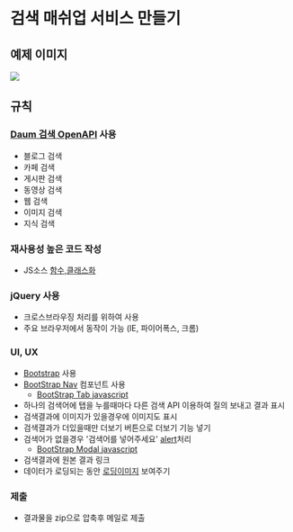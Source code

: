 
# 검색 매쉬업 서비스 만들기

## 예제 이미지

![](http://i.imgur.com/pKJAmdp.jpg)

## 규칙

### [Daum 검색 OpenAPI](http://dna.daum.net/apis/search) 사용

* 블로그 검색
* 카페 검색
* 게시판 검색
* 동영상 검색
* 웹 검색
* 이미지 검색
* 지식 검색


###  재사용성 높은 코드 작성

* JS소스 [함수,클래스화](https://github.com/niceaji/javascript-study/blob/gh-pages/doc/oop.md)

### jQuery 사용

* 크로스브라우징 처리를 위하여 사용
* 주요 브라우저에서 동작이 가능 (IE, 파이어폭스, 크롬)


### UI, UX

* [Bootstrap](http://twitter.github.io/bootstrap/index.html) 사용
* [BootStrap Nav](http://twitter.github.io/bootstrap/components.html#navs) 컴포넌트 사용
    * [BootStrap Tab javascript](http://twitter.github.io/bootstrap/javascript.html#tabs)
* 하나의 검색어에 탭을 누를때마다 다른 검색 API 이용하여 질의 보내고 결과 표시
* 검색결과에 이미지가 있을경우에 이미지도 표시
* 검색결과가 더있을때만 더보기 버튼으로 더보기 기능 넣기
* 검색어가 없을경우 '검색어를 넣어주세요' [alert](http://twitter.github.io/bootstrap/components.html#alerts)처리
    * [BootStrap Modal javascript](http://twitter.github.io/bootstrap/javascript.html#modals)
* 검색결과에 원본 결과 링크
* 데이터가 로딩되는 동안 [로딩이미지](http://www.ajaxload.info/) 보여주기

### 제출

* 결과물을 zip으로 압축후 메일로 제출
